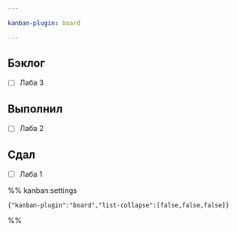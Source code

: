 ```yaml
---

kanban-plugin: board

---
```


## Бэклог

- [ ] Лаба 3


## Выполнил

- [ ] Лаба 2


## Сдал

- [ ] Лаба 1




%% kanban:settings
```
{"kanban-plugin":"board","list-collapse":[false,false,false]}
```
%%